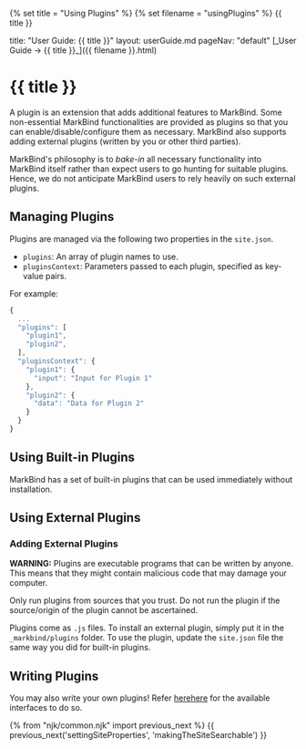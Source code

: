 {% set title = "Using Plugins" %}
{% set filename = "usingPlugins" %}
<span id="title" class="d-none">{{ title }}</span>

<frontmatter>
  title: "User Guide: {{ title }}"
  layout: userGuide.md
  pageNav: "default"
</frontmatter>

<span id="link" class="d-none">
<md>[_User Guide → {{ title }}_]({{ filename }}.html)</md>
</span>

# {{ title }}

<div class="lead" id="overview">

A plugin is an extension that adds additional features to MarkBind. Some non-essential MarkBind functionalities are provided as plugins so that you can enable/disable/configure them as necessary. MarkBind also supports adding external plugins (written by you or other third parties).
</div>

<box type="info">

MarkBind's philosophy is to _bake-in_ all necessary functionality into MarkBind itself rather than expect users to go hunting for suitable plugins. Hence, we do not anticipate MarkBind users to rely heavily on such external plugins.
</box>

## Managing Plugins

Plugins are managed via the following two properties in the `site.json`.

* `plugins`: An array of plugin names to use.
* `pluginsContext`: Parameters passed to each plugin, specified as key-value pairs.

For example:

```js
{
  ...
  "plugins": [
    "plugin1",
    "plugin2",
  ],
  "pluginsContext": {
    "plugin1": {
      "input": "Input for Plugin 1"
    },
    "plugin2": {
      "data": "Data for Plugin 2"
    }
  }
}
```

## Using Built-in Plugins


MarkBind has a set of built-in plugins that can be used immediately without installation.

<include src="plugins/algolia.md" />
<include src="plugins/codeBlockCopyButtons.md" />
<include src="plugins/codeBlockWrapButtons.md" />
<include src="plugins/tags.md" />
<include src="plugins/googleAnalytics.md" />
<include src="plugins/disqus.md" />
<include src="plugins/mathDelimiters.md" />
<include src="plugins/web3Form.md" />
<include src="plugins/dataTable.md" />

## Using External Plugins

### Adding External Plugins

<box type="warning">

**WARNING:** Plugins are executable programs that can be written by anyone. This means that they might contain malicious code that may damage your computer.

Only run plugins from sources that you trust. Do not run the plugin if the source/origin of the plugin cannot be ascertained.
</box>

Plugins come as `.js` files. To install an external plugin, simply put it in the `_markbind/plugins` folder. To use the plugin, update the `site.json` file the same way you did for built-in plugins.


## Writing Plugins

You may also write your own plugins! Refer <a tags="environment--combined" href="/devGuide/development/writingPlugins.html">here</a><a tags="environment--ug" href="https://markbind.org/devdocs/devGuide/development/writingPlugins.html">here</a> for the available interfaces to do so.

{% from "njk/common.njk" import previous_next %}
{{ previous_next('settingSiteProperties', 'makingTheSiteSearchable') }}
